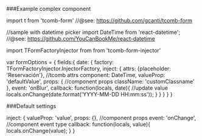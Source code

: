 ###Example complex component

  import t from 'tcomb-form'    //@see: https://github.com/gcanti/tcomb-form

  //sample with datetime picker
  import DateTime   from 'react-datetime'; //@see: https://github.com/YouCanBookMe/react-datetime

  import TFormFactoryInjector    from from 'tcomb-form-injector'

  var formOptions = {
    fields:{
      date: {
        factory: TFormFactoryInjector.InjectorFactory,
        inject: {
          attrs:    {placeholder: 'Reservación'}, //tcomb attrs
          component:  DateTime,
          valueProp: 'defaultValue',
          props: {    //component props
            className: 'customClassname'
          },
          event: 'onBlur', callback: function(locals, date){
            //update value
            locals.onChange(date.format('YYYY-MM-DD HH:mm:ss'));
          }
        }
      }
    }
  }


###Default settings

  inject: {
    valueProp:    'value',
    props:       {},      //component props
    event:      'onChange',  //component event type
    callback:    function(locals, value){
      locals.onChange(value);
    }
  }
